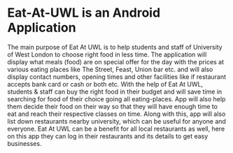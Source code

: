 # Eat-At-UWL is an Android Application
The main purpose of Eat At UWL is to help students and staff of University of West London to choose right food in less time.
The application will display what meals (food) are on special offer for the day with the prices at various eating places 
like The Street, Feast, Union bar etc. and will also display contact numbers, opening times and other facilities like 
if restaurant accepts bank card or cash or both etc. With the help of Eat At UWL, students & staff can buy the right food in 
their budget and will save time in searching for food of their choice going all eating-places. App will also help them decide 
their food on their way so that they will have enough time to eat and reach their respective classes on time. Along with this, 
app will also list down restaurants nearby university, which can be useful for anyone and everyone. Eat At UWL can be a benefit
for all local restaurants as well, here on this app they can log in their restaurants and its details to get easy businesses.


